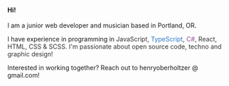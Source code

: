 #### Hi!

I am a junior web developer and musician based in Portland, OR.

I have experience in programming in <span style="color:#323330">JavaScript<span>, <span style="color:#3178c6">TypeScript</span>, <span style="color:#9b4993">C#</span>, React, HTML, CSS & SCSS. I'm passionate about open source code, techno and graphic design!

Interested in working together? Reach out to henryoberholtzer @ gmail.com!
